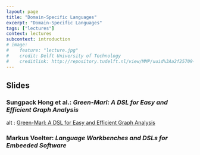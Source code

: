 ```yaml
---
layout: page
title: "Domain-Specific Languages"
excerpt: "Domain-Specific Languages"
tags: ["lectures"]
context: lectures
subcontext: introduction
# image: 
#    feature: "lecture.jpg"
#    credit: Delft University of Technology
#    creditlink: http://repository.tudelft.nl/view/MMP/uuid%3Aa2f25709-c56e-453e-9394-4a05acf603a4/
---
```


## Slides

### Sungpack Hong et al.: *Green-Marl: A DSL for Easy and Efficient Graph Analysis*

<object data="https://ppl.stanford.edu/papers/asplos12_hong_slides.pdf" type="application/pdf" width="595" height="485">
  alt : <a href="https://ppl.stanford.edu/papers/asplos12_hong_slides.pdf">Green-Marl: A DSL for Easy and Efficient Graph Analysis</a>
</object>

### Markus Voelter: *Language Workbenches and DSLs for Embeeded Software*

<!--
<object data="http://www.voelter.de/data/presentations/RobDSL2015.pdf" type="application/pdf" width="595" height="485">
  alt : <a href="http://www.voelter.de/data/presentations/RobDSL2015.pdf">Language Workbenches and DSLs for Embedded Software</a>
</object>
-->

